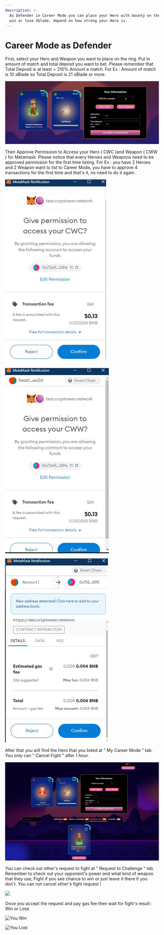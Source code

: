 ```yaml
---
description: >-
  As Defender in Career Mode you can place your Hero with bounty on the ring and
  win or lose Xblade, depend on how strong your Hero is.
---
```


# Career Mode as Defender

First, select your Hero and Weapon you want to place on the ring. Put in amount of match and total deposit you want to bet. Please remember that Total Deposit is at least = 210% Amount a match. For Ex : Amount of match is 10 xBlade so Total Deposit is 21 xBlade or more.

![List Hero to Career Mode](<../../.gitbook/assets/10 (1).jpg>)

Then Approve Permission to Access your Hero ( CWC )and Weapon ( CWW ) for Metamask. Please notice that every Heroes and Weapons need to be approved permission for the first time listing. For Ex : you have 2 Heroes and 2 Weapon want to list to Career Mode, you have to approve 4 transactions for the first time and that's it, no need to do it again.

![Approve CWC access](../../.gitbook/assets/11.jpg)

![Approve CWW access](../../.gitbook/assets/12.jpg)

![Confirm Gas fee & xBlade spending](<../../.gitbook/assets/13 (2).jpg>)

After that you will find the Hero that you listed at " My Career Mode " tab. You only can " Cancel Fight " after 1 hour.

![Your listing](<../../.gitbook/assets/14 (1).jpg>)

You can check out other's request to fight at " Request to Challenge " tab. Remember to check out your opponent's power and what kind of weapon that they use, Fight if you see chance to win or just leave it there if you don't. You can not cancel other's fight request !

![](../../.gitbook/assets/photo\_2022-01-05\_15-44-54.jpg)

Once you accept the request and pay gas fee then wait for fight's result : Win or Lose

![You Win](<../../.gitbook/assets/photo\_2022-01-05\_15-57-43 (1).jpg>)

![You Lost](../../.gitbook/assets/photo\_2022-01-05\_15-57-53.jpg)

